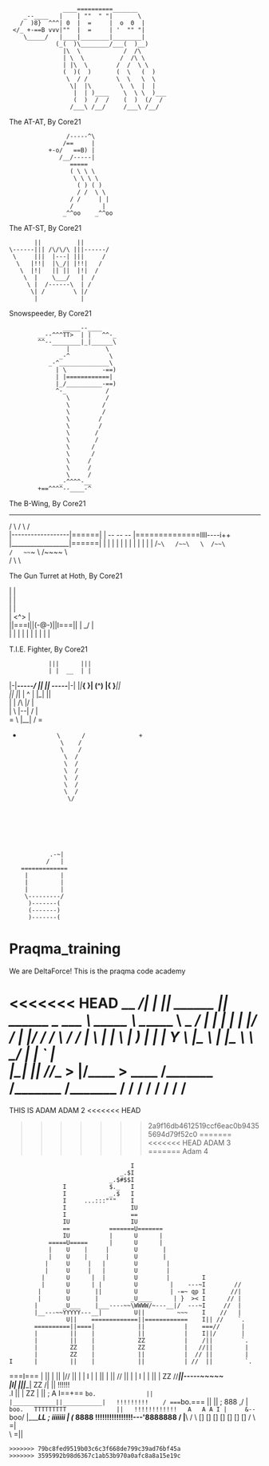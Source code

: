                    ____==========_______
        _--____   |    | ""  " "|       \
       /  )8}  ^^^| 0  |  =     |  o  0  |
     </_ +-==B vvv|""  |  =     | '  "" "|
        \_____/   |____|________|________|
                 (_(  )\________/___(  )__)
                   |\  \            /  /\    
                   | \  \          /  /\ \      
                   | |\  \        /  /  \ \    
                   (  )(  )       (  \   (  )
                    \  / /        \  \   \  \    
                     \|  |\        \  \  |  |
                      |  | )____    \  \ \  )___      
                      (  )  /  /    (  )  (/  /
                     /___\ /__/     /___\ /__/
The AT-AT, By Core21







                    /-----^\
                   /==     |
               +-o/   ==B) |            
                  /__/-----|        
                     =====                        
                     ( \ \ \        
                      \ \ \ \  
                       ( ) ( )      
                       / /  \ \        
                     / /     | |        
                     /        |  
                   _^^oo    _^^oo
The AT-ST, By Core21






           ||          ||                  
    \------||| /\/\/\ |||------/                        
     \     |||  |---| |||     /                      
      \   |!!|  |\_/| |!!|   /  
       \  |!|   || ||  |!|  /    
        \  |    \___/   |  /                  
         \ |  /------\  | /                            
          \| /        \ |/  
           |            |



Snowspeeder, By Core21








                   _____--____
            __--^^^TT>  | |   ^^-_
            ^^--________|_|______\
                    |          \        
                  _-^           \
               _-^______________\
                 | \          -==)
                 | |============|
                 |_/__________-==)
                 ^-_           /
                    \          /
                    \         /
                    \         /
                    \        /
                    \        /
                    \       /
                    \       /
                    \      /
                    \      /
                    \     /
                    \     /
                    \     /
                  _-^^^^-__
            +==^^^^--____-^



The B-Wing, By Core21






   _______________
 / \     / \     / \
|------------------|======|
| --    --    --    |==============llll----i++
|__________________|======|
   |             |
   |             |
   |             |
   |             |
   |             |
   |             |
   /`~\   /~~\   \  /~~\              
  /   ~~`~    \ /~~~~   \      
 /             \         \



The Gun Turret at Hoth, By Core21






   |                   |  
   |                   |  
   |                   |  
   |        <^>        |    
   ||===I||(-@-)||I===||
   |        \_/        |  
   |                   |
   |                   |
   |                   |
   |                   |
   |                   |



T.I.E. Fighter, By Core21









               |||      |||    
               | |  __  | |
|-|_____-----/   |_|  |_|   \-----_____|-|
|_|_________{   }|  (^) |{  }__________|_|  
 ||          |_| |   ^  | |_|          ||  
 |              \|  /\  |/              |  
 |               \ |--| /               |    
 =               \ |__| /               =    
 +               \      /               +
                  \    /    
                  \    /    
                   \  /
                   \  /
                   \  /
                   \  /
                   \  /    
                   \  /
                    \/







               .-~|
              /   |
       =============
        |         |
        |         |
        |         |
        \---------/
         )-------(
         (-------)
         )-------(

# Praqma_training
We are DeltaForce!
This is the praqma code academy

<<<<<<< HEAD
\__    ___/|  |__ |__| ______ |__| ______ \_   ___ \ \_____  \ \______ \ \_   _____/
  |    |   |  |  \|  |/  ___/ |  |/  ___/ /    \  \/  /   |   \ |    |  \ |    __)_ 
  |    |   |   Y  \  |\___ \  |  |\___ \  \     \____/    |    \|    `   \|        \
  |____|   |___|  /__/____  > |__/____  >  \______  /\_______  /_______  /_______  /
                \/        \/          \/          \/         \/        \/        \/ 
=======
THIS IS ADAM
ADAM 2
<<<<<<< HEAD
>>>>>>> 2a9f16db4612519ccf6eac0b94355694d79f52c0
=======
<<<<<<< HEAD
ADAM 3
=======
Adam 4

                                      I
                                   _.$I
                                _.$#$$I
                   I            $._   I
                   I            _.$   I
                   I     ...:::"""    I
                   I                  IU
                   I                  ==
                   IU                 IU
                   ==           =======U=======
                   IU           |      U      |
               =====U=====      |      U      |
               |    U    |     |       U       |
               |    U    |     |       U       |
              |     U     |   |        U        |
              |     U     |   |        U        |
             |      U      |  |        U        |         I
             |      U      | |         U         |    ---~I        //
            |       U       ||         U         | -=~ qp I       //|
            |       U       |         _U____      | }  >< I      // |
           |       _U___    |___----~~\WWWW/~---__|/  ---~I     //  |
           |__---~~YYYYY---__|         U||         ~~~    I    //   |
                    U||    =============||============    I|| //    `.
           ==========||====|            ||           |    ===//      |
           |         ||    |            ||           |    I||/       |
           |         ||    |            ZZ           |    /||        `.
           |         ZZ    |            ZZ           |   //||         |
           |         ZZ    |            ||           |  // ||         |
    I      |         ||    |            ||           | //  ||         `.
 ===I===   |         ||    |            ||           |//   ||          |
 |  I  |   |         ||    |            ||           //    ||          |
 |  I  |   |         ||    |            ZZ          //_____||_-----~~~~~\
 |__I__|   |_________||____|            ZZ          /|     ||     !!!!!! \
   .I                ||    |            ZZ           |     ||     ;  A I==+==
   `bo.              ||    |____________||___________|   !!!!!!!!!    /
   ===`bo.===        ||                 ||               ;   888    ,/
   |     `boo.   TTTTTTTTT              ||   !!!!!!!!!!!!   A   A A I
   |     &--`boo/        |______________LL   ;                 iiiiiii
   |     (___        8888 !!!!!!!!!!!!!!!!---'8888888            /
   |________\                                                   /
             \            []   []   []   []   []   []   []     /
              \                                               =|\
               \                                              =||
~~~~~~~~~~~~~~~~~~~~~~~~~~~~~~~~~~~~~~~~~~~~~~~~~~~~~~~~~~~~~~~~~~~~~~~~~
>>>>>>> 79bc8fed9519b03c6c3f668de799c39ad76bf45a
>>>>>>> 3595992b98d6367c1ab53b970a0afc8a8a15e19c
